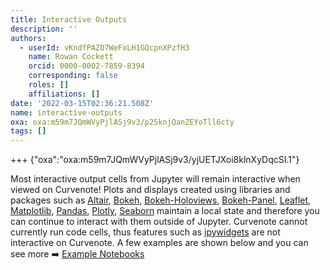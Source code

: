 ```yaml
---
title: Interactive Outputs
description: ''
authors:
  - userId: vKndfPAZO7WeFxLH1GQcpnXPzfH3
    name: Rowan Cockett
    orcid: 0000-0002-7859-8394
    corresponding: false
    roles: []
    affiliations: []
date: '2022-03-15T02:36:21.508Z'
name: interactive-outputs
oxa: oxa:m59m7JQmWVyPjlASj9v3/p25knjQanZEYoTll6cty
tags: []
---
```


+++ {"oxa":"oxa:m59m7JQmWVyPjlASj9v3/yjUETJXoi8klnXyDqcSI.1"}

Most interactive output cells from Jupyter will remain interactive when viewed on Curvenote! Plots and displays created using libraries and packages such as [Altair](https://altair-viz.github.io/), [Bokeh](https://bokeh.org/), [Bokeh-Holoviews](https://holoviews.org/index.html), [Bokeh-Panel](https://panel.holoviz.org/index.html), [Leaflet](https://leafletjs.com/), [Matplotlib](https://matplotlib.org/stable/index.html), [Pandas](https://pandas.pydata.org/pandas-docs/stable/index.html#), [Plotly](https://plotly.com/python/), [Seaborn](http://seaborn.pydata.org/index.html) maintain a local state and therefore you can continue to interact with them outside of Jupyter. Curvenote cannot currently run code cells, thus features such as [ipywidgets](https://ipywidgets.readthedocs.io/en/latest/) are not interactive on Curvenote. A few examples are shown below and you can see more ➡️ [Example Notebooks](https://curvenote.com/@curvenote/example-notebooks)
